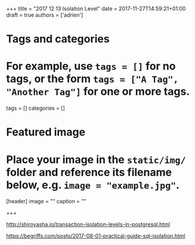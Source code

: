 +++
title = "2017 12 13 Isolation Level"
date = 2017-11-27T14:59:21+01:00
draft = true
authors = ['adrien']

# Tags and categories
# For example, use `tags = []` for no tags, or the form `tags = ["A Tag", "Another Tag"]` for one or more tags.
tags = []
categories = []

# Featured image
# Place your image in the `static/img/` folder and reference its filename below, e.g. `image = "example.jpg"`.
[header]
image = ""
caption = ""

+++


http://shiroyasha.io/transaction-isolation-levels-in-postgresql.html

https://begriffs.com/posts/2017-08-01-practical-guide-sql-isolation.html
